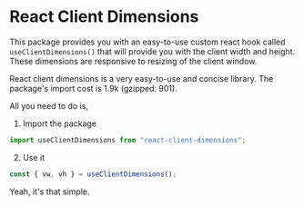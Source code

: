 # React Client Dimensions

This package provides you with an easy-to-use custom react hook called `useClientDimensions()` that will provide you with the client width and height. These dimensions are responsive to resizing of the client window.

React client dimensions is a very easy-to-use and concise library. The package's import cost is 1.9k (gzipped: 901).

All you need to do is,

1. Import the package

```js
import useClientDimensions from "react-client-dimensions";
```

2. Use it

```js
const { vw, vh } = useClientDimensions();
```

Yeah, it's that simple.
